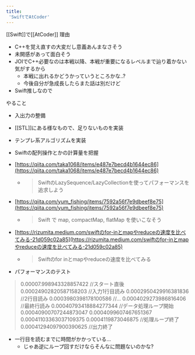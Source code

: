 ```yaml
---
title:
 'SwiftでAtCoder'
---
```


[[Swift]]で[[AtCoder]]
理由
- C++を覚え直すの大変だし意義あんまなさそう
- 未開感があって面白そう
- JOIでC++必要なのは本戦以降、本戦が重要になるレベルまで辿り着かない気がするから
    - 本戦に出れるかどうかっていうところかな..?
    - 今後自分が急成長したらまた話は別だけど
- Swift推しなので

やること
- 入出力の整備
- [[STL]]にある様なもので、足りないものを実装
- テンプレ系アルゴリズムを実装
- Swiftの配列操作とかの計算量を把握

- [https://qiita.com/taka1068/items/e487e7becd4b1644ec86](https://qiita.com/taka1068/items/e487e7becd4b1644ec86)
    - > SwiftのLazySequence/LazyCollectionを使ってパフォーマンスを追求しよう
- [https://qiita.com/yum_fishing/items/7592a56f7e9dbeef8e75](https://qiita.com/yum_fishing/items/7592a56f7e9dbeef8e75)
    - > Swift で map, compactMap, flatMap を使いこなそう
- [https://rizumita.medium.com/swiftのfor-inとmapやreduceの速度を比べてみる-21d059c02a85](https://rizumita.medium.com/swiftのfor-inとmapやreduceの速度を比べてみる-21d059c02a85)
    - > Swiftのfor inとmapやreduceの速度を比べてみる

- パフォーマンスのテスト
>  0.00007.998943328857422 //スタート直後
>  0.00024902820587158203 //入力1行目読み
>  0.0002950429916381836 //2行目読み
>  0.0003980398178100586 //...
>  0.0004029273986816406 //最終行読み
>  0.00040793418884277344 //データ処理ループ開始
>  0.00040900707244873047
>  0.0004099607467651367
>  0.00041103363037109375
>  0.0004119873046875 //処理ループ終了
>  0.00041294097900390625 //出力終了
- 一行目を読むまでに時間がかかっている...
    - じゃあ逆にループ回すだけならそんなに問題ないのかな?

